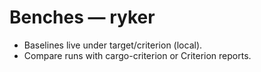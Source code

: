 # Benches — ryker
- Baselines live under target/criterion (local).
- Compare runs with cargo-criterion or Criterion reports.
